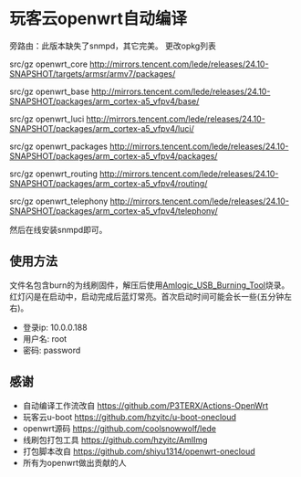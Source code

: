 
# 玩客云openwrt自动编译

旁路由：此版本缺失了snmpd，其它完美。
更改opkg列表

src/gz openwrt_core http://mirrors.tencent.com/lede/releases/24.10-SNAPSHOT/targets/armsr/armv7/packages/

src/gz openwrt_base http://mirrors.tencent.com/lede/releases/24.10-SNAPSHOT/packages/arm_cortex-a5_vfpv4/base/

src/gz openwrt_luci http://mirrors.tencent.com/lede/releases/24.10-SNAPSHOT/packages/arm_cortex-a5_vfpv4/luci/

src/gz openwrt_packages http://mirrors.tencent.com/lede/releases/24.10-SNAPSHOT/packages/arm_cortex-a5_vfpv4/packages/

src/gz openwrt_routing http://mirrors.tencent.com/lede/releases/24.10-SNAPSHOT/packages/arm_cortex-a5_vfpv4/routing/

src/gz openwrt_telephony http://mirrors.tencent.com/lede/releases/24.10-SNAPSHOT/packages/arm_cortex-a5_vfpv4/telephony/

然后在线安装snmpd即可。

## 使用方法

文件名包含burn的为线刷固件，解压后使用[Amlogic_USB_Burning_Tool](https://androiddatahost.com/khfj4)烧录。\
红灯闪是在启动中，启动完成后蓝灯常亮。首次启动时间可能会长一些(五分钟左右)。

- 登录ip: 10.0.0.188
- 用户名: root
- 密码: password

## 感谢
- 自动编译工作流改自 https://github.com/P3TERX/Actions-OpenWrt
- 玩客云u-boot https://github.com/hzyitc/u-boot-onecloud
- openwrt源码 https://github.com/coolsnowwolf/lede
- 线刷包打包工具 https://github.com/hzyitc/AmlImg
- 打包脚本改自 https://github.com/shiyu1314/openwrt-onecloud
- 所有为openwrt做出贡献的人
